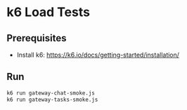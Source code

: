 # k6 Load Tests

## Prerequisites
- Install k6: https://k6.io/docs/getting-started/installation/

## Run
```bash
k6 run gateway-chat-smoke.js
k6 run gateway-tasks-smoke.js
```
